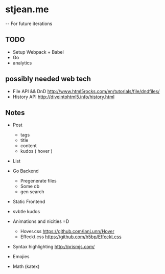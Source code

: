 # stjean.me


-- For future iterations 

## TODO

- Setup Webpack + Babel
- Go
- analytics

## possibly needed web tech

- File API && DnD  http://www.html5rocks.com/en/tutorials/file/dndfiles/
- History  API http://diveintohtml5.info/history.html

## Notes

- Post
  - tags
  - title
  - content
  - kudos ( hover )
- List

- Go Backend
  - Pregenerate files
  - Some db
  - gen search

- Static Frontend

- svbtle kudos
- Animations and nicities =D
  - Hover.css https://github.com/IanLunn/Hover
  - Effeckt.css https://github.com/h5bp/Effeckt.css
- Syntax highlighting http://prismjs.com/
- Emojies
- Math (katex)
